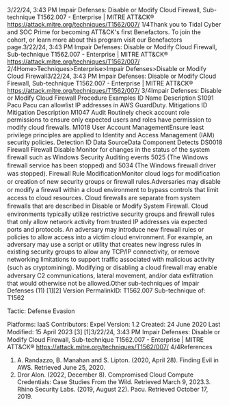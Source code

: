3/22/24, 3:43 PM Impair Defenses: Disable or Modify Cloud Firewall, Sub-technique T1562.007 - Enterprise | MITRE ATT&CK®
https://attack.mitre.org/techniques/T1562/007/ 1/4Thank you to Tidal Cyber and SOC Prime for becoming ATT&CK's ﬁrst Benefactors. To join the cohort, or learn more about this program visit our
Benefactors page.3/22/24, 3:43 PM Impair Defenses: Disable or Modify Cloud Firewall, Sub-technique T1562.007 - Enterprise | MITRE ATT&CK®
https://attack.mitre.org/techniques/T1562/007/ 2/4Home>Techniques>Enterprise>Impair Defenses>Disable or Modify Cloud Firewall3/22/24, 3:43 PM Impair Defenses: Disable or Modify Cloud Firewall, Sub-technique T1562.007 - Enterprise | MITRE ATT&CK®
https://attack.mitre.org/techniques/T1562/007/ 3/4Impair Defenses: Disable or Modify Cloud Firewall
Procedure Examples
ID Name Description
S1091 Pacu Pacu can allowlist IP addresses in AWS GuardDuty.
Mitigations
ID Mitigation Description
M1047 Audit Routinely check account role permissions to ensure only expected users and roles have permission
to modify cloud ﬁrewalls.
M1018 User Account
ManagementEnsure least privilege principles are applied to Identity and Access Management (IAM) security
policies.
Detection
ID Data SourceData Component Detects
DS0018 Firewall Firewall Disable Monitor for changes in the status of the system ﬁrewall such as Windows Security
Auditing events 5025 (The Windows ﬁrewall service has been stopped) and 5034 (The
Windows ﬁrewall driver was stopped).
Firewall Rule
ModiﬁcationMonitor cloud logs for modiﬁcation or creation of new security groups or ﬁrewall rules.Adversaries may disable or modify a ﬁrewall within a cloud environment to bypass controls that limit access to cloud resources. Cloud
ﬁrewalls are separate from system ﬁrewalls that are described in Disable or Modify System Firewall.
Cloud environments typically utilize restrictive security groups and ﬁrewall rules that only allow network activity from trusted IP addresses
via expected ports and protocols. An adversary may introduce new ﬁrewall rules or policies to allow access into a victim cloud environment.
For example, an adversary may use a script or utility that creates new ingress rules in existing security groups to allow any TCP/IP
connectivity, or remove networking limitations to support traﬃc associated with malicious activity (such as cryptomining).
Modifying or disabling a cloud ﬁrewall may enable adversary C2 communications, lateral movement, and/or data exﬁltration that would
otherwise not be allowed.Other sub-techniques of Impair Defenses (11)
[1][2]
Version PermalinkID: T1562.007
Sub-technique of:  T1562

Tactic: Defense Evasion

Platforms: IaaS
Contributors: Expel
Version: 1.2
Created: 24 June 2020
Last Modiﬁed: 15 April 2023
[3]
[1]3/22/24, 3:43 PM Impair Defenses: Disable or Modify Cloud Firewall, Sub-technique T1562.007 - Enterprise | MITRE ATT&CK®
https://attack.mitre.org/techniques/T1562/007/ 4/4References
1. A. Randazzo, B. Manahan and S. Lipton. (2020, April 28).
Finding Evil in AWS. Retrieved June 25, 2020.
2. Dror Alon. (2022, December 8). Compromised Cloud Compute
Credentials: Case Studies From the Wild. Retrieved March 9,
2023.3. Rhino Security Labs. (2019, August 22). Pacu. Retrieved
October 17, 2019.